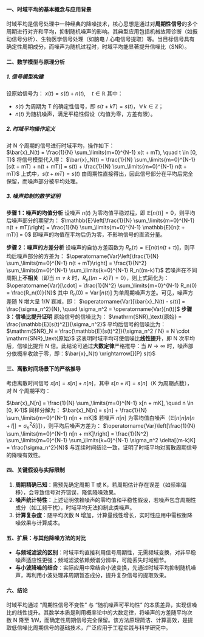 #### 一、时域平均的基本概念与应用背景

时域平均是信号处理中一种经典的降噪技术，核心思想是通过对**周期性信号**的多个周期进行对齐和平均，抑制随机噪声的影响。其典型应用包括机械故障诊断（如振动信号分析）、生物医学信号处理（如脑电 / 心电信号提取）等。当目标信号具有确定性周期成分，而噪声为随机过程时，时域平均能显著提升信噪比（SNR）。

#### 二、数学模型与原理分析

##### 1. 信号模型构建

设原始信号为：
$x(t) = s(t) + n(t), \quad t \in \mathbb{R}$
其中： 
- $s(t)$ 为周期为 T 的确定性信号，即 $s(t + kT) = s(t)$，$\forall k \in \mathbb{Z}$；
- $n(t)$ 为随机噪声，满足平稳性假设（均值为零，方差有限）。

##### 2. 时域平均操作定义

对 N 个周期的信号进行时域平均，操作如下：  
$\bar{x}_N(t) = \frac{1}{N} \sum_\limits{m=0}^{N-1} x(t + mT), \quad t \in [0, T)$
将信号模型代入得：
$\bar{x}_N(t) = \frac{1}{N} \sum_\limits{m=0}^{N-1} [s(t + mT) + n(t + mT)] = s(t) + \frac{1}{N} \sum_\limits{m=0}^{N-1} n(t + mT)$
上式中，$s(t + mT) = s(t)$ 由周期性直接得出，因此信号部分在平均后完全保留，而噪声部分被平均处理。

##### 3. 噪声抑制的数学证明

**步骤 1：噪声的均值分析** 设噪声 $n(t)$ 为零均值平稳过程，即 $\mathbb{E}[n(t)] = 0$，则平均后噪声部分的期望为：
$\mathbb{E}\left[\frac{1}{N} \sum_\limits{m=0}^{N-1} n(t + mT)\right] = \frac{1}{N} \sum_\limits{m=0}^{N-1} \mathbb{E}[n(t + mT)] = 0$
即噪声的均值在平均后仍为零，不影响信号的直流分量。

**步骤 2：噪声的方差分析** 设噪声的自协方差函数为 $R_n(\tau) = \mathbb{E}[n(t)n(t+\tau)]$，则平均后噪声部分的方差为：
$\operatorname{Var}\left[\frac{1}{N} \sum_\limits{m=0}^{N-1} n(t + mT)\right] = \frac{1}{N^2} \sum_\limits{m=0}^{N-1} \sum_\limits{k=0}^{N-1} R_n((m-k)T)$
若噪声在不同周期上**不相关**（即当 $m \neq k$ 时，$R_n((m-k)T) = 0$），则上式简化为：
$\operatorname{Var}[\cdot] = \frac{1}{N^2} \sum_\limits{m=0}^{N-1} R_n(0) = \frac{R_n(0)}{N}$
其中 $R_n(0) = \operatorname{Var}[n(t)]$ 为单周期噪声方差。可见，噪声方差随 N 增大呈 $1/N$ 衰减，即：
$\operatorname{Var}[\bar{x}_N(t) - s(t)] = \frac{\sigma_n^2}{N}, \quad \sigma_n^2 = \operatorname{Var}[n(t)]$
**步骤 3：信噪比提升证明** 原始信号的信噪比为：
$\mathrm{SNR}_\text{原始} = \frac{\mathbb{E}[s(t)^2]}{\sigma_n^2}$
平均后信号的信噪比为：
$\mathrm{SNR}_N = \frac{\mathbb{E}[s(t)^2]}{\sigma_n^2 / N} = N \cdot \mathrm{SNR}_\text{原始}$
这表明时域平均可使信噪比**线性提升**，即 N 次平均后，信噪比提升 N 倍。此结论可通过**大数定律**严格推导：当 $N \to \infty$ 时，噪声部分依概率收敛于零，即：$\bar{x}_N(t) \xrightarrow[]{P} s(t)$
#### 三、离散时间场景下的严格推导
考虑离散时间信号 $x[n] = s[n] + n[n]$，其中 $s[n+K] = s[n]$（K 为周期点数），对 N 个周期平均：

$\bar{x}_N[n] = \frac{1}{N} \sum_\limits{m=0}^{N-1} x[n + mK], \quad n \in [0, K-1]$
同样分解为：
$\bar{x}_N[n] = s[n] + \frac{1}{N} \sum_\limits{m=0}^{N-1} n[n + mK]$
若噪声 $n[n]$ 为零均值白噪声（$\mathbb{E}[n[n]n[n+l]] = \sigma_n^2 \delta[l]$），则平均后噪声方差为：
$\operatorname{Var}\left[\frac{1}{N} \sum_\limits{m=0}^{N-1} n[n + mK]\right] = \frac{1}{N^2} \sum_\limits{m=0}^{N-1} \sum_\limits{k=0}^{N-1} \sigma_n^2 \delta[(m-k)K] = \frac{\sigma_n^2}{N}$
与连续时间结论一致，证明了时域平均对离散周期信号的降噪有效性。

#### 四、关键假设与实际限制

1. **周期精确已知**：需预先确定周期 T 或 K，若周期估计存在误差（如频率偏移），会导致信号对齐错误，降低降噪效果。
2. **噪声统计特性**：上述证明依赖噪声的零均值和平稳性假设，若噪声包含周期性成分（如工频干扰），时域平均无法抑制此类噪声。
3. **计算复杂度**：随平均次数 N 增加，计算量线性增长，实时性应用中需权衡降噪效果与计算成本。

#### 五、扩展：与其他降噪方法的对比

- **与频域滤波的区别**：时域平均直接利用信号周期性，无需频域变换，对非平稳噪声适应性更强；频域滤波依赖频谱分辨率，可能丢失时域细节。
- **与小波降噪的结合**：实际应用中常结合小波变换，先通过时域平均抑制随机噪声，再利用小波处理非周期暂态成分，提升复杂信号的提取效果。

#### 六、结论

时域平均通过 “周期性信号不变性” 与 “随机噪声可平均性” 的本质差异，实现信噪比的线性提升。其数学本质是利用概率论中的大数定律，将噪声的方差随平均次数 N 降至 $1/N$，而确定性周期信号完全保留。该方法原理简洁、计算高效，是提取低信噪比周期信号的基础技术，广泛应用于工程实践与科学研究中。